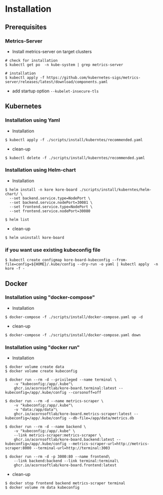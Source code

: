 # Installation

## Prerequisites

### Metrics-Server

* Install metrics-server on target clusters

```
# check for installation
$ kubectl get po  -n kube-system | grep metrics-server

# installation
$ kubectl apply -f https://github.com/kubernetes-sigs/metrics-server/releases/latest/download/components.yaml
```

* add startup option `--kubelet-insecure-tls` 

## Kubernetes

### Installation using Yaml

* Installation
```
$ kubectl apply -f ./scripts/install/kuberntes/recommended.yaml
```

* clean-up
```
$ kubectl delete -f ./scripts/install/kuberntes/recommended.yaml
```

### Installation using Helm-chart


* Installation

```
$ helm install -n kore kore-board ./scripts/install/kuberntes/helm-chart/ \
  --set backend.service.type=NodePort \
  --set backend.service.nodePort=30081 \
  --set frontend.service.type=NodePort \
  --set frontend.service.nodePort=30080

$ helm list
```

* clean-up
```
$ helm uninstall kore-board
```

### if you want use existing kubeconfig file

```
$ kubectl create configmap kore-board-kubeconfig --from-file=config=${HOME}/.kube/config --dry-run -o yaml | kubectl apply  -n kore -f -
```


## Docker

### Installation using "docker-compose"

* Installation
```
$ docker-compose -f ./scripts/install/docker-compose.yaml up -d
```

* clean-up
```
$ docker-compose -f ./scripts/install/docker-compose.yaml down
```

### Installation using "docker run"

* Installation

```
$ docker volume create data
$ docker volume create kubeconfig

$ docker run --rm -d --privileged --name terminal \
    -v "kubeconfig:/app/.kube"\
    ghcr.io/acornsoftlab/kore-board.terminal:latest --kubeconfig=/app/.kube/config --corsonoff=off

$ docker run --rm -d --name metrics-scraper \
    -v "kubeconfig:/app/.kube"\
    -v "data:/app/data"\
    ghcr.io/acornsoftlab/kore-board.metrics-scraper:latest --kubeconfig=/app/.kube/config --db-file=/app/data/metrics.db

$ docker run --rm -d --name backend \
    -v "kubeconfig:/app/.kube" \
    --link metrics-scraper:metrics-scraper \
    ghcr.io/acornsoftlab/kore-board.backend:latest --kubeconfig=/app/.kube/config --metrics-scraper-url=http://metrics-scraper:8000 --terminal-url=http://terminal:3003

$ docker run --rm -d -p 3000:80 --name frontend\
    --link backend:backend --link terminal:terminal\
    ghcr.io/acornsoftlab/kore-board.frontend:latest
```

* clean-up
```
$ docker stop frontend backend metrics-scraper terminal
$ docker volume rm data kubeconfig
```

